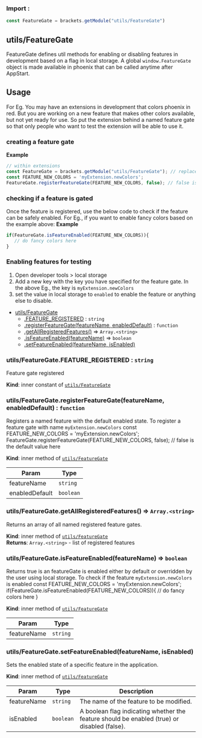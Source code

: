 ### Import :
```js
const FeatureGate = brackets.getModule("utils/FeatureGate")
```

<a name="module_utils/FeatureGate"></a>

## utils/FeatureGate
FeatureGate defines util methods for enabling or disabling features in development based on a flag in local storage.
A global `window.FeatureGate` object is made available in phoenix that can be called anytime after AppStart.

## Usage
For Eg. You may have an extensions in development that colors phoenix in red. But you are working on a new feature
that makes other colors available, but not yet ready for use. So put the extension behind a named feature gate
so that only people who want to test the extension will be able to use it.

### creating a feature gate

**Example**  
```js
// within extensions
const FeatureGate = brackets.getModule("utils/FeatureGate"); // replace with `require` for core modules.
const FEATURE_NEW_COLORS = 'myExtension.newColors';
FeatureGate.registerFeatureGate(FEATURE_NEW_COLORS, false); // false is the default value
```

### checking if a feature is gated
Once the feature is registered, use the below code to check if the feature can be safely enabled. For Eg., if
you want to enable fancy colors based on the example above:
**Example**  
```js
if(FeatureGate.isFeatureEnabled(FEATURE_NEW_COLORS)){
   // do fancy colors here
}
```
### Enabling features for testing
1. Open developer tools > local storage
2. Add a new key with the key you have specified for the feature gate.
   In the above Eg., the key is `myExtension.newColors`
3. set the value in local storage to `enabled` to enable the feature or anything else to disable.

* [utils/FeatureGate](#module_utils/FeatureGate)
    * [.FEATURE_REGISTERED](#module_utils/FeatureGate..FEATURE_REGISTERED) : <code>string</code>
    * [.registerFeatureGate(featureName, enabledDefault)](#module_utils/FeatureGate..registerFeatureGate) : <code>function</code>
    * [.getAllRegisteredFeatures()](#module_utils/FeatureGate..getAllRegisteredFeatures) ⇒ <code>Array.&lt;string&gt;</code>
    * [.isFeatureEnabled(featureName)](#module_utils/FeatureGate..isFeatureEnabled) ⇒ <code>boolean</code>
    * [.setFeatureEnabled(featureName, isEnabled)](#module_utils/FeatureGate..setFeatureEnabled)

<a name="module_utils/FeatureGate..FEATURE_REGISTERED"></a>

### utils/FeatureGate.FEATURE\_REGISTERED : <code>string</code>
Feature gate registered

**Kind**: inner constant of [<code>utils/FeatureGate</code>](#module_utils/FeatureGate)  
<a name="module_utils/FeatureGate..registerFeatureGate"></a>

### utils/FeatureGate.registerFeatureGate(featureName, enabledDefault) : <code>function</code>
Registers a named feature with the default enabled state.
To register a feature gate with name `myExtension.newColors`
const FEATURE_NEW_COLORS = 'myExtension.newColors';
FeatureGate.registerFeatureGate(FEATURE_NEW_COLORS, false); // false is the default value here

**Kind**: inner method of [<code>utils/FeatureGate</code>](#module_utils/FeatureGate)  

| Param | Type |
| --- | --- |
| featureName | <code>string</code> | 
| enabledDefault | <code>boolean</code> | 

<a name="module_utils/FeatureGate..getAllRegisteredFeatures"></a>

### utils/FeatureGate.getAllRegisteredFeatures() ⇒ <code>Array.&lt;string&gt;</code>
Returns an array of all named registered feature gates.

**Kind**: inner method of [<code>utils/FeatureGate</code>](#module_utils/FeatureGate)  
**Returns**: <code>Array.&lt;string&gt;</code> - list of registered features  
<a name="module_utils/FeatureGate..isFeatureEnabled"></a>

### utils/FeatureGate.isFeatureEnabled(featureName) ⇒ <code>boolean</code>
Returns true is an featureGate is enabled either by default or overridden by the user using local storage.
To check if the feature `myExtension.newColors` is enabled
const FEATURE_NEW_COLORS = 'myExtension.newColors';
if(FeatureGate.isFeatureEnabled(FEATURE_NEW_COLORS)){
   // do fancy colors here
}

**Kind**: inner method of [<code>utils/FeatureGate</code>](#module_utils/FeatureGate)  

| Param | Type |
| --- | --- |
| featureName | <code>string</code> | 

<a name="module_utils/FeatureGate..setFeatureEnabled"></a>

### utils/FeatureGate.setFeatureEnabled(featureName, isEnabled)
Sets the enabled state of a specific feature in the application.

**Kind**: inner method of [<code>utils/FeatureGate</code>](#module_utils/FeatureGate)  

| Param | Type | Description |
| --- | --- | --- |
| featureName | <code>string</code> | The name of the feature to be modified. |
| isEnabled | <code>boolean</code> | A boolean flag indicating whether the feature should be enabled (true) or disabled (false). |

